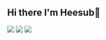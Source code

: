 ## Hi there I'm Heesub👋
<img src="https://img.shields.io/badge/unreal%20engine-%23313131.svg?&style=for-the-badge&logo=unreal%20engine&logoColor=white" /> <img src="https://img.shields.io/badge/unity-%23000000.svg?&style=for-the-badge&logo=unity&logoColor=white" /> <img src="https://img.shields.io/badge/github-%23181717.svg?&style=for-the-badge&logo=github&logoColor=white" />


<!--
**dovewith999/dovewith999** is a ✨ _special_ ✨ repository because its `README.md` (this file) appears on your GitHub profile.

Here are some ideas to get you started:

- 🔭 I’m currently working on ...
- 🌱 I’m currently learning ...
- 👯 I’m looking to collaborate on ...
- 🤔 I’m looking for help with ...
- 💬 Ask me about ...
- 📫 How to reach me: ...
- 😄 Pronouns: ...
- ⚡ Fun fact: ...
-->

